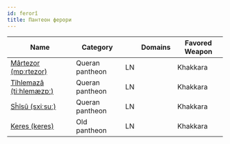 ```yaml
---
id: ferorî
title: Пантеон ферори
---
```


| Name                                                                            | Category            |     | Domains                                                                            | Favored Weapon  |
| ------------------------------------------------------------------------------- | ------------------- | --- | ---------------------------------------------------------------------------------- | --------------- |
| [Mârtezor (mɒːrtezor)](#marzuer)                                                    | Queran pantheon     | LN  |                    | Khakkara        |
| [Tîhlemazâ (tiːhlemæzɒː)](#marzuer)                                                    | Queran pantheon     | LN  |                    | Khakkara        |
| [Sĥîsû (sxiːsuː)](#marzuer)                                                    | Queran pantheon     | LN  |                    | Khakkara        |
| [Keres (keres)](#marzuer)                                                    | Old pantheon     | LN  |                    | Khakkara        |
